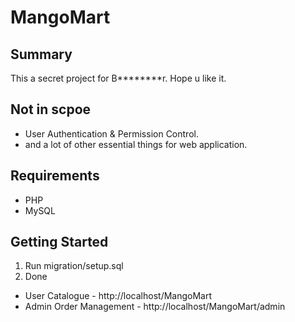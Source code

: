 # MangoMart

## Summary
This a secret project for B********r. Hope u like it.

## Not in scpoe
- User Authentication & Permission Control.
- and a lot of other essential things for web application.

## Requirements
- PHP
- MySQL

## Getting Started

1. Run migration/setup.sql
2. Done

- User Catalogue - http://localhost/MangoMart
- Admin Order Management - http://localhost/MangoMart/admin